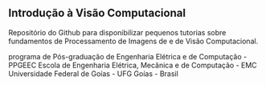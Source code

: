  
 ## Introdução à Visão Computacional 
 
Repositório do Github para disponibilizar pequenos tutorias sobre fundamentos de Processamento de Imagens de e de Visão Computacional.


programa de Pós-graduação de Engenharia Elétrica e de Computação - PPGEEC 
Escola de Engenharia Elétrica, Mecânica e de Computação - EMC
Universidade Federal de Goías - UFG 
Goías - Brasil
